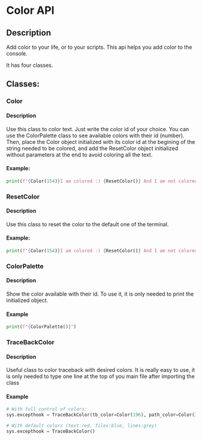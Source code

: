 # Color API
## Description
Add color to your life, or to your scripts.  This api helps you add color to the console.

It has four classes.

## Classes:

### Color
#### Description
Use this class to color text.  Just write the color id of your choice.  You can use the ColorPalette class to see
available colors with their id (number).  Then, place the Color object initialized with its color id at the
begining of the string needed to be colored, and add the ResetColor object initialized without parameters at the end
to avoid coloring all the text.

#### Example:
```python
print(f"{Color(154)}I am colored :) {ResetColor()} And I am not colored :(")
```

### ResetColor
#### Description
Use this class to reset the color to the default one of the terminal.

#### Example:
```python
print(f"{Color(154)}I am colored :) {ResetColor()} And I am not colored :(")
```

### ColorPalette
#### Description
Show the color available with their id.  To use it, it is only needed to print the initialized object.

#### Example
```python
print(f"{ColorPalette()}")
```

### TraceBackColor
#### Description
Useful class to color traceback with desired colors.
It is really easy to use, it is only needed to type one line at the top of you main file after importing the class

#### Example
```python
# With full control of colors:
sys.excepthook = TraceBackColor(tb_color=Color(196), path_color=Color(33), line_color=Color(251))

# With default colors (text:red, files:blue, lines:grey)
sys.excepthook = TraceBackColor()
```
